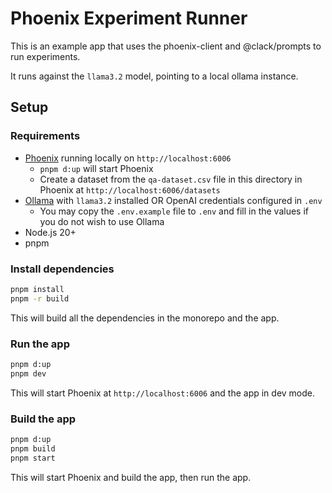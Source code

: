 # Phoenix Experiment Runner

This is an example app that uses the phoenix-client and @clack/prompts to run experiments.

It runs against the `llama3.2` model, pointing to a local ollama instance.

## Setup

### Requirements

- [Phoenix](https://phoenix.arize.com/) running locally on `http://localhost:6006`
  - `pnpm d:up` will start Phoenix
  - Create a dataset from the `qa-dataset.csv` file in this directory in Phoenix at `http://localhost:6006/datasets`
- [Ollama](https://ollama.com/) with `llama3.2` installed OR OpenAI credentials configured in `.env`
  - You may copy the `.env.example` file to `.env` and fill in the values if you do not wish to use Ollama
- Node.js 20+
- pnpm

### Install dependencies

```bash
pnpm install
pnpm -r build
```

This will build all the dependencies in the monorepo and the app.

### Run the app

```bash
pnpm d:up
pnpm dev
```

This will start Phoenix at `http://localhost:6006` and the app in dev mode.

### Build the app

```bash
pnpm d:up
pnpm build
pnpm start
```

This will start Phoenix and build the app, then run the app.
